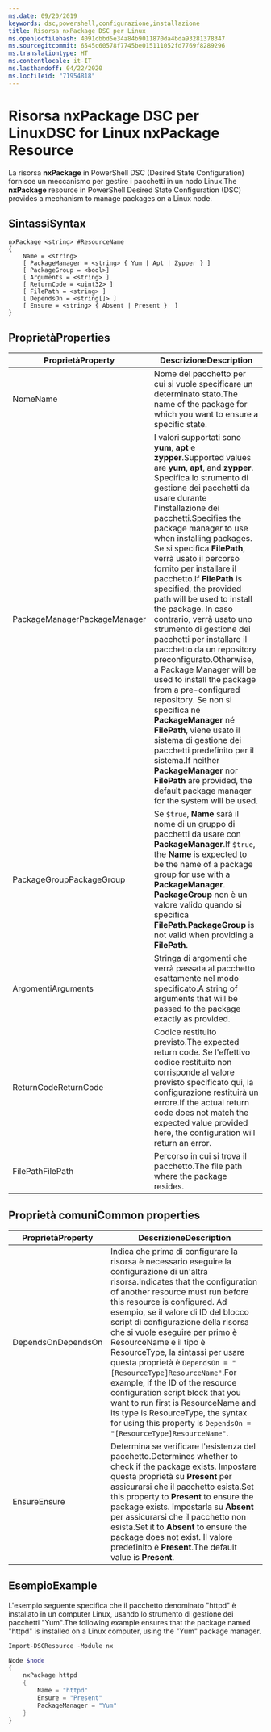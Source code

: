 ```yaml
---
ms.date: 09/20/2019
keywords: dsc,powershell,configurazione,installazione
title: Risorsa nxPackage DSC per Linux
ms.openlocfilehash: 4091cbbd5e34a84b9011870da4bda93281378347
ms.sourcegitcommit: 6545c60578f7745be015111052fd7769f8289296
ms.translationtype: HT
ms.contentlocale: it-IT
ms.lasthandoff: 04/22/2020
ms.locfileid: "71954818"
---
```

# <a name="dsc-for-linux-nxpackage-resource"></a><span data-ttu-id="8e366-103">Risorsa nxPackage DSC per Linux</span><span class="sxs-lookup"><span data-stu-id="8e366-103">DSC for Linux nxPackage Resource</span></span>

<span data-ttu-id="8e366-104">La risorsa **nxPackage** in PowerShell DSC (Desired State Configuration) fornisce un meccanismo per gestire i pacchetti in un nodo Linux.</span><span class="sxs-lookup"><span data-stu-id="8e366-104">The **nxPackage** resource in PowerShell Desired State Configuration (DSC) provides a mechanism to manage packages on a Linux node.</span></span>

## <a name="syntax"></a><span data-ttu-id="8e366-105">Sintassi</span><span class="sxs-lookup"><span data-stu-id="8e366-105">Syntax</span></span>

```Syntax
nxPackage <string> #ResourceName
{
    Name = <string>
    [ PackageManager = <string> { Yum | Apt | Zypper } ]
    [ PackageGroup = <bool>]
    [ Arguments = <string> ]
    [ ReturnCode = <uint32> ]
    [ FilePath = <string> ]
    [ DependsOn = <string[]> ]
    [ Ensure = <string> { Absent | Present }  ]
}
```

## <a name="properties"></a><span data-ttu-id="8e366-106">Proprietà</span><span class="sxs-lookup"><span data-stu-id="8e366-106">Properties</span></span>

|<span data-ttu-id="8e366-107">Proprietà</span><span class="sxs-lookup"><span data-stu-id="8e366-107">Property</span></span> |<span data-ttu-id="8e366-108">Descrizione</span><span class="sxs-lookup"><span data-stu-id="8e366-108">Description</span></span> |
|---|---|
|<span data-ttu-id="8e366-109">Nome</span><span class="sxs-lookup"><span data-stu-id="8e366-109">Name</span></span> |<span data-ttu-id="8e366-110">Nome del pacchetto per cui si vuole specificare un determinato stato.</span><span class="sxs-lookup"><span data-stu-id="8e366-110">The name of the package for which you want to ensure a specific state.</span></span> |
|<span data-ttu-id="8e366-111">PackageManager</span><span class="sxs-lookup"><span data-stu-id="8e366-111">PackageManager</span></span> |<span data-ttu-id="8e366-112">I valori supportati sono **yum**, **apt** e **zypper**.</span><span class="sxs-lookup"><span data-stu-id="8e366-112">Supported values are **yum**, **apt**, and **zypper**.</span></span> <span data-ttu-id="8e366-113">Specifica lo strumento di gestione dei pacchetti da usare durante l'installazione dei pacchetti.</span><span class="sxs-lookup"><span data-stu-id="8e366-113">Specifies the package manager to use when installing packages.</span></span> <span data-ttu-id="8e366-114">Se si specifica **FilePath**, verrà usato il percorso fornito per installare il pacchetto.</span><span class="sxs-lookup"><span data-stu-id="8e366-114">If **FilePath** is specified, the provided path will be used to install the package.</span></span> <span data-ttu-id="8e366-115">In caso contrario, verrà usato uno strumento di gestione dei pacchetti per installare il pacchetto da un repository preconfigurato.</span><span class="sxs-lookup"><span data-stu-id="8e366-115">Otherwise, a Package Manager will be used to install the package from a pre-configured repository.</span></span> <span data-ttu-id="8e366-116">Se non si specifica né **PackageManager** né **FilePath**, viene usato il sistema di gestione dei pacchetti predefinito per il sistema.</span><span class="sxs-lookup"><span data-stu-id="8e366-116">If neither **PackageManager** nor **FilePath** are provided, the default package manager for the system will be used.</span></span> |
|<span data-ttu-id="8e366-117">PackageGroup</span><span class="sxs-lookup"><span data-stu-id="8e366-117">PackageGroup</span></span> |<span data-ttu-id="8e366-118">Se `$true`, **Name** sarà il nome di un gruppo di pacchetti da usare con **PackageManager**.</span><span class="sxs-lookup"><span data-stu-id="8e366-118">If `$true`, the **Name** is expected to be the name of a package group for use with a **PackageManager**.</span></span> <span data-ttu-id="8e366-119">**PackageGroup** non è un valore valido quando si specifica **FilePath**.</span><span class="sxs-lookup"><span data-stu-id="8e366-119">**PackageGroup** is not valid when providing a **FilePath**.</span></span> |
|<span data-ttu-id="8e366-120">Argomenti</span><span class="sxs-lookup"><span data-stu-id="8e366-120">Arguments</span></span> |<span data-ttu-id="8e366-121">Stringa di argomenti che verrà passata al pacchetto esattamente nel modo specificato.</span><span class="sxs-lookup"><span data-stu-id="8e366-121">A string of arguments that will be passed to the package exactly as provided.</span></span> |
|<span data-ttu-id="8e366-122">ReturnCode</span><span class="sxs-lookup"><span data-stu-id="8e366-122">ReturnCode</span></span> |<span data-ttu-id="8e366-123">Codice restituito previsto.</span><span class="sxs-lookup"><span data-stu-id="8e366-123">The expected return code.</span></span> <span data-ttu-id="8e366-124">Se l'effettivo codice restituito non corrisponde al valore previsto specificato qui, la configurazione restituirà un errore.</span><span class="sxs-lookup"><span data-stu-id="8e366-124">If the actual return code does not match the expected value provided here, the configuration will return an error.</span></span> |
|<span data-ttu-id="8e366-125">FilePath</span><span class="sxs-lookup"><span data-stu-id="8e366-125">FilePath</span></span> |<span data-ttu-id="8e366-126">Percorso in cui si trova il pacchetto.</span><span class="sxs-lookup"><span data-stu-id="8e366-126">The file path where the package resides.</span></span> |

## <a name="common-properties"></a><span data-ttu-id="8e366-127">Proprietà comuni</span><span class="sxs-lookup"><span data-stu-id="8e366-127">Common properties</span></span>

|<span data-ttu-id="8e366-128">Proprietà</span><span class="sxs-lookup"><span data-stu-id="8e366-128">Property</span></span> |<span data-ttu-id="8e366-129">Descrizione</span><span class="sxs-lookup"><span data-stu-id="8e366-129">Description</span></span> |
|---|---|
|<span data-ttu-id="8e366-130">DependsOn</span><span class="sxs-lookup"><span data-stu-id="8e366-130">DependsOn</span></span> |<span data-ttu-id="8e366-131">Indica che prima di configurare la risorsa è necessario eseguire la configurazione di un'altra risorsa.</span><span class="sxs-lookup"><span data-stu-id="8e366-131">Indicates that the configuration of another resource must run before this resource is configured.</span></span> <span data-ttu-id="8e366-132">Ad esempio, se il valore di ID del blocco script di configurazione della risorsa che si vuole eseguire per primo è ResourceName e il tipo è ResourceType, la sintassi per usare questa proprietà è `DependsOn = "[ResourceType]ResourceName"`.</span><span class="sxs-lookup"><span data-stu-id="8e366-132">For example, if the ID of the resource configuration script block that you want to run first is ResourceName and its type is ResourceType, the syntax for using this property is `DependsOn = "[ResourceType]ResourceName"`.</span></span> |
|<span data-ttu-id="8e366-133">Ensure</span><span class="sxs-lookup"><span data-stu-id="8e366-133">Ensure</span></span> |<span data-ttu-id="8e366-134">Determina se verificare l'esistenza del pacchetto.</span><span class="sxs-lookup"><span data-stu-id="8e366-134">Determines whether to check if the package exists.</span></span> <span data-ttu-id="8e366-135">Impostare questa proprietà su **Present** per assicurarsi che il pacchetto esista.</span><span class="sxs-lookup"><span data-stu-id="8e366-135">Set this property to **Present** to ensure the package exists.</span></span> <span data-ttu-id="8e366-136">Impostarla su **Absent** per assicurarsi che il pacchetto non esista.</span><span class="sxs-lookup"><span data-stu-id="8e366-136">Set it to **Absent** to ensure the package does not exist.</span></span> <span data-ttu-id="8e366-137">Il valore predefinito è **Present**.</span><span class="sxs-lookup"><span data-stu-id="8e366-137">The default value is **Present**.</span></span> |

## <a name="example"></a><span data-ttu-id="8e366-138">Esempio</span><span class="sxs-lookup"><span data-stu-id="8e366-138">Example</span></span>

<span data-ttu-id="8e366-139">L'esempio seguente specifica che il pacchetto denominato "httpd" è installato in un computer Linux, usando lo strumento di gestione dei pacchetti "Yum".</span><span class="sxs-lookup"><span data-stu-id="8e366-139">The following example ensures that the package named "httpd" is installed on a Linux computer, using the "Yum" package manager.</span></span>

```powershell
Import-DSCResource -Module nx

Node $node
{
    nxPackage httpd
    {
        Name = "httpd"
        Ensure = "Present"
        PackageManager = "Yum"
    }
}
```